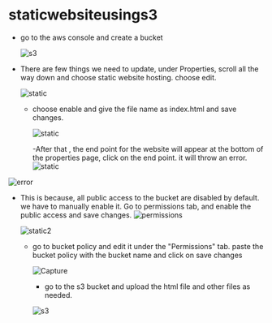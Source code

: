 # staticwebsiteusings3
- go to the aws console and create a bucket

  
  ![s3](https://github.com/nirmal-jack/staticwebsiteusings3/assets/170439621/40b58c93-1133-457c-97d2-33850526e5a0)
- There are few things we need to update, under Properties, scroll all the way down and choose static website hosting. choose edit.

  
  ![static](https://github.com/nirmal-jack/staticwebsiteusings3/assets/170439621/335d423c-24cb-42ac-95fb-ecdb3f3e0494)
  - choose enable and give the file name as index.html and save changes.
 
    ![static](https://github.com/nirmal-jack/staticwebsiteusings3/assets/170439621/0218733e-644e-459b-8eec-7742ee0dbf17)

    -After that , the end point for the website will appear at the bottom of the properties page, click on the end point. it will throw an error.
    ![static](https://github.com/nirmal-jack/staticwebsiteusings3/assets/170439621/f00e7ac8-54f8-4e1a-84cf-4acd2e2bb328)



![error](https://github.com/nirmal-jack/staticwebsiteusings3/assets/170439621/907c01f0-f089-4b38-8d6c-193ed6db4910)

- This is because, all public access to the bucket are disabled by default. we have to manually enable it. Go to permissions tab, and enable the public access and save changes.
  ![permissions](https://github.com/nirmal-jack/staticwebsiteusings3/assets/170439621/cc6e25bb-f9cf-47ae-b8a3-b68a77c448e6)


  ![static2](https://github.com/nirmal-jack/staticwebsiteusings3/assets/170439621/7b387ba0-fc79-4678-ba5b-f8fc2a45bfd9)

  - go to bucket policy and edit it under the "Permissions" tab. paste the bucket policy with the bucket name and click on save changes
 

    ![Capture](https://github.com/nirmal-jack/staticwebsiteusings3/assets/170439621/8a04d004-7b3a-4d40-bbd8-f051a7451ec7)

    - go to the s3 bucket and upload the html file and other files as needed.
   
    ![s3](https://github.com/nirmal-jack/staticwebsiteusings3/assets/170439621/7fd35906-35a8-43db-9da5-30afd1ba584c)





  



